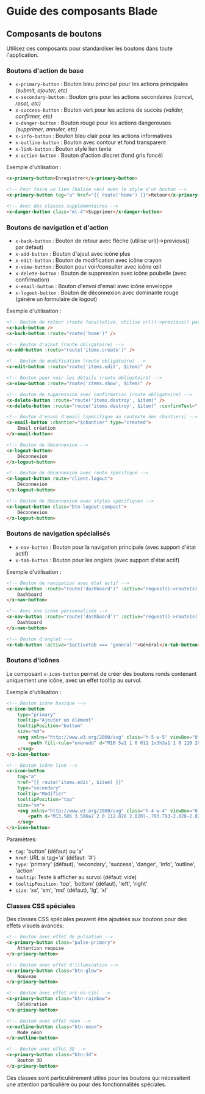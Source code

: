 # Guide des composants Blade

## Composants de boutons

Utilisez ces composants pour standardiser les boutons dans toute l'application.

### Boutons d'action de base

- `x-primary-button` : Bouton bleu principal pour les actions principales *(submit, ajouter, etc)*
- `x-secondary-button` : Bouton gris pour les actions secondaires *(cancel, reset, etc)*
- `x-success-button` : Bouton vert pour les actions de succès *(valider, confirmer, etc)*
- `x-danger-button` : Bouton rouge pour les actions dangereuses *(supprimer, annuler, etc)*
- `x-info-button` : Bouton bleu clair pour les actions informatives
- `x-outline-button` : Bouton avec contour et fond transparent
- `x-link-button` : Bouton style lien texte
- `x-action-button` : Bouton d'action discret (fond gris foncé)

Exemple d'utilisation :
```html
<x-primary-button>Enregistrer</x-primary-button>

<!-- Pour faire un lien (balise <a>) avec le style d'un bouton -->
<x-primary-button tag="a" href="{{ route('home') }}">Retour</x-primary-button>

<!-- Avec des classes supplémentaires -->
<x-danger-button class="mt-4">Supprimer</x-danger-button>
```

### Boutons de navigation et d'action

- `x-back-button` : Bouton de retour avec flèche (utilise url()->previous() par défaut)
- `x-add-button` : Bouton d'ajout avec icône plus
- `x-edit-button` : Bouton de modification avec icône crayon
- `x-view-button` : Bouton pour voir/consulter avec icône œil
- `x-delete-button` : Bouton de suppression avec icône poubelle (avec confirmation)
- `x-email-button` : Bouton d'envoi d'email avec icône enveloppe
- `x-logout-button` : Bouton de déconnexion avec dominante rouge (génère un formulaire de logout)

Exemple d'utilisation :
```html
<!-- Bouton de retour (route facultative, utilise url()->previous() par défaut) -->
<x-back-button />
<x-back-button :route="route('home')" />

<!-- Bouton d'ajout (route obligatoire) -->
<x-add-button :route="route('items.create')" />

<!-- Bouton de modification (route obligatoire) -->
<x-edit-button :route="route('items.edit', $item)" />

<!-- Bouton pour voir les détails (route obligatoire) -->
<x-view-button :route="route('items.show', $item)" />

<!-- Bouton de suppression avec confirmation (route obligatoire) -->
<x-delete-button :route="route('items.destroy', $item)" />
<x-delete-button :route="route('items.destroy', $item)" :confirmText="'Êtes-vous sûr de vouloir supprimer cet élément ?'" />

<!-- Bouton d'envoi d'email (spécifique au contexte des chantiers) -->
<x-email-button :chantier="$chantier" type="created">
    Email création
</x-email-button>

<!-- Bouton de déconnexion -->
<x-logout-button>
    Déconnexion
</x-logout-button>

<!-- Bouton de déconnexion avec route spécifique -->
<x-logout-button route="client.logout">
    Déconnexion
</x-logout-button>

<!-- Bouton de déconnexion avec styles spécifiques -->
<x-logout-button class="btn-logout-compact">
    Déconnexion
</x-logout-button>
```

### Boutons de navigation spécialisés

- `x-nav-button` : Bouton pour la navigation principale (avec support d'état actif)
- `x-tab-button` : Bouton pour les onglets (avec support d'état actif)

Exemple d'utilisation :
```html
<!-- Bouton de navigation avec état actif -->
<x-nav-button :route="route('dashboard')" :active="request()->routeIs('dashboard')">
    Dashboard
</x-nav-button>

<!-- Avec une icône personnalisée -->
<x-nav-button :route="route('dashboard')" :active="request()->routeIs('dashboard')" :icon="'<svg class=\"h-5 w-5\" ... ></svg>'">
    Dashboard
</x-nav-button>

<!-- Bouton d'onglet -->
<x-tab-button :active="$activeTab === 'general'">Général</x-tab-button>
```

### Boutons d'icônes

Le composant `x-icon-button` permet de créer des boutons ronds contenant uniquement une icône, avec un effet tooltip au survol.

Exemple d'utilisation :
```html
<!-- Bouton icône basique -->
<x-icon-button 
    type="primary" 
    tooltip="Ajouter un élément" 
    tooltipPosition="bottom"
    size="md">
    <svg xmlns="http://www.w3.org/2000/svg" class="h-5 w-5" viewBox="0 0 20 20" fill="currentColor">
        <path fill-rule="evenodd" d="M10 5a1 1 0 011 1v3h3a1 1 0 110 2h-3v3a1 1 0 11-2 0v-3H6a1 1 0 110-2h3V6a1 1 0 011-1z" clip-rule="evenodd" />
    </svg>
</x-icon-button>

<!-- Bouton icône lien -->
<x-icon-button 
    tag="a" 
    href="{{ route('items.edit', $item) }}" 
    type="secondary" 
    tooltip="Modifier" 
    tooltipPosition="top"
    size="sm">
    <svg xmlns="http://www.w3.org/2000/svg" class="h-4 w-4" viewBox="0 0 20 20" fill="currentColor">
        <path d="M13.586 3.586a2 2 0 112.828 2.828l-.793.793-2.828-2.828.793-.793zM11.379 5.793L3 14.172V17h2.828l8.38-8.379-2.83-2.828z" />
    </svg>
</x-icon-button>
```

Paramètres:
- `tag`: 'button' (défaut) ou 'a'
- `href`: URL si tag='a' (défaut: '#')
- `type`: 'primary' (défaut), 'secondary', 'success', 'danger', 'info', 'outline', 'action'
- `tooltip`: Texte à afficher au survol (défaut: vide)
- `tooltipPosition`: 'top', 'bottom' (défaut), 'left', 'right'
- `size`: 'xs', 'sm', 'md' (défaut), 'lg', 'xl'

### Classes CSS spéciales

Des classes CSS spéciales peuvent être ajoutées aux boutons pour des effets visuels avancés:

```html
<!-- Bouton avec effet de pulsation -->
<x-primary-button class="pulse-primary">
    Attention requise
</x-primary-button>

<!-- Bouton avec effet d'illumination -->
<x-primary-button class="btn-glow">
    Nouveau
</x-primary-button>

<!-- Bouton avec effet arc-en-ciel -->
<x-primary-button class="btn-rainbow">
    Célébration
</x-primary-button>

<!-- Bouton avec effet néon -->
<x-outline-button class="btn-neon">
    Mode néon
</x-outline-button>

<!-- Bouton avec effet 3D -->
<x-primary-button class="btn-3d">
    Bouton 3D
</x-primary-button>
```

Ces classes sont particulièrement utiles pour les boutons qui nécessitent une attention particulière ou pour des fonctionnalités spéciales.